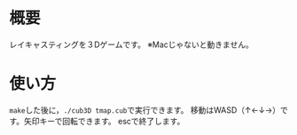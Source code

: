 # 概要
レイキャスティングを３Dゲームです。
※Macじゃないと動きません。
# 使い方
```make```した後に，```./cub3D tmap.cub```で実行できます。
移動はWASD（↑←↓→）です。矢印キーで回転できます。
escで終了します。
